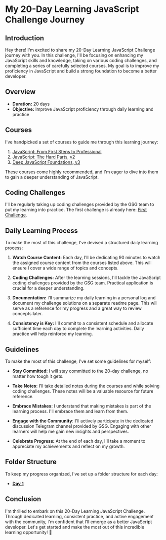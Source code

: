 # My 20-Day Learning JavaScript Challenge Journey

## Introduction

Hey there! I'm excited to share my 20-Day Learning JavaScript Challenge journey with you. In this challenge, I'll be focusing on enhancing my JavaScript skills and knowledge, taking on various coding challenges, and completing a series of carefully selected courses. My goal is to improve my proficiency in JavaScript and build a strong foundation to become a better developer.

## Overview

- **Duration:** 20 days
- **Objective:** Improve JavaScript proficiency through daily learning and practice

## Courses

I've handpicked a set of courses to guide me through this learning journey:

1. [JavaScript: From First Steps to Professional](https://frontendmasters.com/courses/javascript-first-steps/)
2. [JavaScript: The Hard Parts, v2](https://frontendmasters.com/courses/javascript-hard-parts-v2/)
3. [Deep JavaScript Foundations, v3](https://frontendmasters.com/courses/deep-javascript-v3/)

These courses come highly recommended, and I'm eager to dive into them to gain a deeper understanding of JavaScript.

## Coding Challenges

I'll be regularly taking up coding challenges provided by the GSG team to put my learning into practice. The first challenge is already here: [First Challenge](https://www.freecodecamp.org/learn/javascript-algorithms-and-data-structures/basic-algorithm-scripting/convert-celsius-to-fahrenheit).

## Daily Learning Process

To make the most of this challenge, I've devised a structured daily learning process:

1. **Watch Course Content:** Each day, I'll be dedicating 90 minutes to watch the assigned course content from the courses listed above. This will ensure I cover a wide range of topics and concepts.

2. **Coding Challenges:** After the learning sessions, I'll tackle the JavaScript coding challenges provided by the GSG team. Practical application is crucial for a deeper understanding.

3. **Documentation:** I'll summarize my daily learning in a personal log and document my challenge solutions on a separate readme page. This will serve as a reference for my progress and a great way to review concepts later.

4. **Consistency is Key:** I'll commit to a consistent schedule and allocate sufficient time each day to complete the learning activities. Daily practice will help reinforce my learning.

## Guidelines

To make the most of this challenge, I've set some guidelines for myself:

- **Stay Committed:** I will stay committed to the 20-day challenge, no matter how tough it gets.

- **Take Notes:** I'll take detailed notes during the courses and while solving coding challenges. These notes will be a valuable resource for future reference.

- **Embrace Mistakes:** I understand that making mistakes is part of the learning process. I'll embrace them and learn from them.

- **Engage with the Community:** I'll actively participate in the dedicated discussion Telegram channel provided by GSG. Engaging with other learners will help me gain new insights and perspectives.

- **Celebrate Progress:** At the end of each day, I'll take a moment to appreciate my achievements and reflect on my growth.

## Folder Structure

To keep my progress organized, I've set up a folder structure for each day:

- [**Day 1**](https://github.com/MohammadHajMahmoud/GSG-first-sprint/blob/main/Day1.md)


## Conclusion

I'm thrilled to embark on this 20-Day Learning JavaScript Challenge. Through dedicated learning, consistent practice, and active engagement with the community, I'm confident that I'll emerge as a better JavaScript developer. Let's get started and make the most out of this incredible learning opportunity! 🚀
